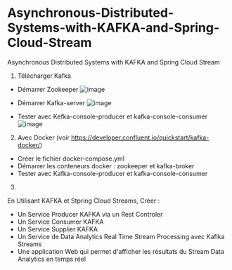 # Asynchronous-Distributed-Systems-with-KAFKA-and-Spring-Cloud-Stream
Asynchronous Distributed Systems with KAFKA and Spring Cloud Stream
1. Télécharger Kafka
- Démarrer Zookeeper
![image](https://github.com/oumaimabenaboud/Asynchronous-Distributed-Systems-with-KAFKA-and-Spring-Cloud-Stream/assets/120368654/3955e1b5-8d1a-49e2-966e-78196164bba3)

- Démarrer Kafka-server
![image](https://github.com/oumaimabenaboud/Asynchronous-Distributed-Systems-with-KAFKA-and-Spring-Cloud-Stream/assets/120368654/78692a8a-6bf6-48ca-94f1-19625433ddf0)

- Tester avec Kefka-console-producer et kafka-console-consumer
![image](https://github.com/oumaimabenaboud/Asynchronous-Distributed-Systems-with-KAFKA-and-Spring-Cloud-Stream/assets/120368654/d22b6208-36bb-4147-9fa6-2af2bae22ced)

2. Avec Docker (voir https://developer.confluent.io/quickstart/kafka-docker/)
 - Créer le fichier docker-compose.yml
 - Démarrer les conteneurs docker : zookeeper et kafka-broker
 - Tester avec Kafka-console-producer et kafka-console-consumer
3. 
En Utilisant KAFKA et Stpring Cloud Streams, Créer :
- Un Service Producer KAFKA via un Rest Controler
- Un Service Consumer KAFKA
- Un Service Supplier KAFKA
- Un Service de Data Analytics Real Time Stream Processing avec Kaflka Streams
- Une application Web qui permet d'afficher les résultats du Stream Data Analytics en temps réel
